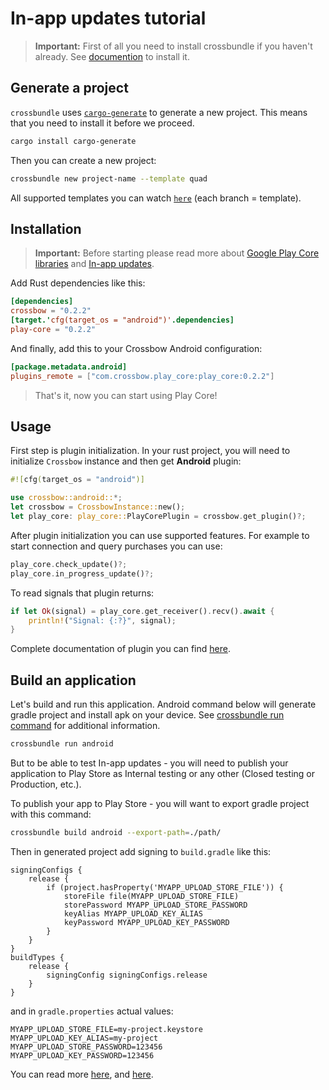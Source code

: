 # In-app updates tutorial

> **Important:** First of all you need to install crossbundle if you haven't already. See [documention](/docs/src/install/README.md) to install it.

## Generate a project

`crossbundle` uses [`cargo-generate`](https://github.com/cargo-generate/cargo-generate) to generate a new project. This means that you need to install it before we proceed.

```sh
cargo install cargo-generate
```

Then you can create a new project:

```sh
crossbundle new project-name --template quad
```

All supported templates you can watch [`here`](https://github.com/dodorare/crossbundle-templates) (each branch = template).

## Installation

> **Important:** Before starting please read more about [Google Play Core libraries](https://developer.android.com/guide/playcore) and [In-app updates](https://developer.android.com/guide/playcore/in-app-updates).

Add Rust dependencies like this:

```toml
[dependencies]
crossbow = "0.2.2"
[target.'cfg(target_os = "android")'.dependencies]
play-core = "0.2.2"
```

And finally, add this to your Crossbow Android configuration:

```toml
[package.metadata.android]
plugins_remote = ["com.crossbow.play_core:play_core:0.2.2"]
```

> That's it, now you can start using Play Core!

## Usage

First step is plugin initialization. In your rust project, you will need to initialize `Crossbow` instance and then get **Android** plugin:

```rust
#![cfg(target_os = "android")]

use crossbow::android::*;
let crossbow = CrossbowInstance::new();
let play_core: play_core::PlayCorePlugin = crossbow.get_plugin()?;
```

After plugin initialization you can use supported features. For example to start connection and query purchases you can use:

```rust
play_core.check_update()?;
play_core.in_progress_update()?;
```

To read signals that plugin returns:

```rust
if let Ok(signal) = play_core.get_receiver().recv().await {
    println!("Signal: {:?}", signal);
}
```

Complete documentation of plugin you can find [here](https://docs.rs/play-core/).

## Build an application

Let's build and run this application. Android command below will generate gradle project and install apk on your device. See [crossbundle run command](/docs/src/crossbundle/command-run.md) for additional information.

```sh
crossbundle run android
```

But to be able to test In-app updates - you will need to publish your application to Play Store as Internal testing or any other (Closed testing or Production, etc.).

To publish your app to Play Store - you will want to export gradle project with this command:

```sh
crossbundle build android --export-path=./path/
```

Then in generated project add signing to `build.gradle` like this:

```
signingConfigs {
    release {
        if (project.hasProperty('MYAPP_UPLOAD_STORE_FILE')) {
            storeFile file(MYAPP_UPLOAD_STORE_FILE)
            storePassword MYAPP_UPLOAD_STORE_PASSWORD
            keyAlias MYAPP_UPLOAD_KEY_ALIAS
            keyPassword MYAPP_UPLOAD_KEY_PASSWORD
        }
    }
}
buildTypes {
    release {
        signingConfig signingConfigs.release
    }
}
```

and in `gradle.properties` actual values:

```
MYAPP_UPLOAD_STORE_FILE=my-project.keystore
MYAPP_UPLOAD_KEY_ALIAS=my-project
MYAPP_UPLOAD_STORE_PASSWORD=123456
MYAPP_UPLOAD_KEY_PASSWORD=123456
```

You can read more [here](https://reactnative.dev/docs/signed-apk-android), and [here](https://developer.android.com/studio/publish).
